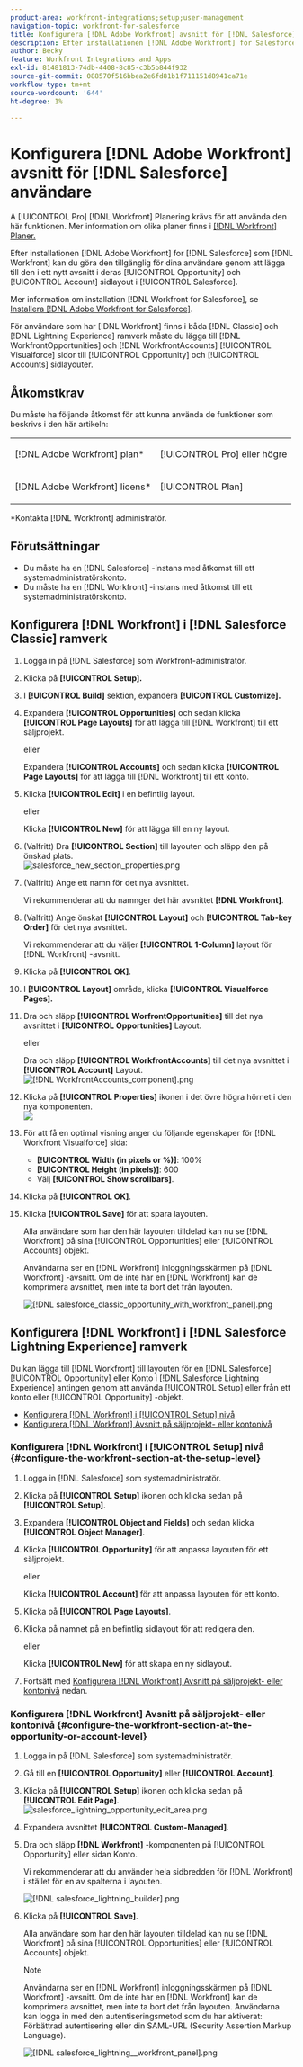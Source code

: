```yaml
---
product-area: workfront-integrations;setup;user-management
navigation-topic: workfront-for-salesforce
title: Konfigurera [!DNL Adobe Workfront] avsnitt för [!DNL Salesforce] användare
description: Efter installationen [!DNL Adobe Workfront] för Salesforce som [!DNL Workfront] kan du göra den tillgänglig för dina användare genom att lägga till den i ett nytt avsnitt i sidlayouterna för säljprojekt och konto i Salesforce.
author: Becky
feature: Workfront Integrations and Apps
exl-id: 81481813-74db-4408-8c85-c3b5b844f932
source-git-commit: 088570f516bbea2e6fd81b1f711151d8941ca71e
workflow-type: tm+mt
source-wordcount: '644'
ht-degree: 1%

---
```


# Konfigurera [!DNL Adobe Workfront] avsnitt för [!DNL Salesforce] användare

A [!UICONTROL Pro] [!DNL Workfront] Planering krävs för att använda den här funktionen. Mer information om olika planer finns i [[!DNL Workfront] Planer.](https://www.workfront.com/plans)

Efter installationen [!DNL Adobe Workfront] for [!DNL Salesforce] som [!DNL Workfront] kan du göra den tillgänglig för dina användare genom att lägga till den i ett nytt avsnitt i deras [!UICONTROL Opportunity] och [!UICONTROL Account]
sidlayout i [!UICONTROL Salesforce].

Mer information om installation [!DNL Workfront for Salesforce], se [Installera [!DNL Adobe Workfront for Salesforce]](../../workfront-integrations-and-apps/using-workfront-with-salesforce/install-workfront-for-salesforce.md).

För användare som har [!DNL Workfront] finns i båda [!DNL Classic] och [!DNL Lightning Experience] ramverk måste du lägga till [!DNL WorkfrontOpportunities] och [!DNL WorkfrontAccounts] [!UICONTROL Visualforce] sidor till [!UICONTROL Opportunity] och [!UICONTROL Accounts] sidlayouter.

## Åtkomstkrav

Du måste ha följande åtkomst för att kunna använda de funktioner som beskrivs i den här artikeln:

<table style="table-layout:auto"> 
 <col> 
 <col> 
 <tbody> 
  <tr> 
   <td role="rowheader">[!DNL Adobe Workfront] plan*</td> 
   <td> <p>[!UICONTROL Pro] eller högre</p> </td> 
  </tr> 
  <tr> 
   <td role="rowheader">[!DNL Adobe Workfront] licens*</td> 
   <td> <p>[!UICONTROL Plan]</p> </td> 
  </tr> 
 </tbody> 
</table>

&#42;Kontakta [!DNL Workfront] administratör.

## Förutsättningar

* Du måste ha en [!DNL Salesforce] -instans med åtkomst till ett systemadministratörskonto.
* Du måste ha en [!DNL Workfront] -instans med åtkomst till ett systemadministratörskonto.

## Konfigurera [!DNL Workfront] i [!DNL Salesforce Classic] ramverk

1. Logga in på [!DNL Salesforce] som Workfront-administratör.
1. Klicka på **[!UICONTROL Setup].**
1. I **[!UICONTROL Build]** sektion, expandera **[!UICONTROL Customize].**

1. Expandera **[!UICONTROL Opportunities]** och sedan klicka **[!UICONTROL Page Layouts]** för att lägga till [!DNL Workfront] till ett säljprojekt.

   eller

   Expandera **[!UICONTROL Accounts]** och sedan klicka **[!UICONTROL Page Layouts]** för att lägga till [!DNL Workfront] till ett konto.

1. Klicka **[!UICONTROL Edit]** i en befintlig layout.

   eller

   Klicka **[!UICONTROL New]** för att lägga till en ny layout.

1. (Valfritt) Dra **[!UICONTROL Section]** till layouten och släpp den på önskad plats.\
   ![salesforce_new_section_properties.png](assets/salesforce-new-section-properties-350x210.png)

1. (Valfritt) Ange ett namn för det nya avsnittet.

   Vi rekommenderar att du namnger det här avsnittet **[!DNL Workfront]**.

1. (Valfritt) Ange önskat **[!UICONTROL Layout]** och **[!UICONTROL Tab-key Order]** för det nya avsnittet.

   Vi rekommenderar att du väljer **[!UICONTROL 1-Column]** layout för [!DNL Workfront] -avsnitt.

1. Klicka på **[!UICONTROL OK]**.
1. I **[!UICONTROL Layout]** område, klicka **[!UICONTROL Visualforce Pages].**

1. Dra och släpp **[!UICONTROL WorfrontOpportunities]** till det nya avsnittet i **[!UICONTROL Opportunities]** Layout.

   eller

   Dra och släpp **[!UICONTROL WorkfrontAccounts]** till det nya avsnittet i  **[!UICONTROL Account]** Layout.\
   ![[!DNL WorkfrontAccounts_component].png](assets/workfrontaccounts-component-350x139.png)

1. Klicka på **[!UICONTROL Properties]** ikonen i det övre högra hörnet i den nya komponenten.\
   ![](assets/salesforce-visualforce-page-properties-350x174.png)

1. För att få en optimal visning anger du följande egenskaper för [!DNL Workfront Visualforce] sida:

   * **[!UICONTROL Width (in pixels or %)]**: 100%
   * **[!UICONTROL Height (in pixels)]**: 600
   * Välj **[!UICONTROL Show scrollbars]**.

1. Klicka på **[!UICONTROL OK]**.
1. Klicka **[!UICONTROL Save]** för att spara layouten.

   Alla användare som har den här layouten tilldelad kan nu se [!DNL Workfront] på sina [!UICONTROL Opportunities] eller [!UICONTROL Accounts] objekt.

   Användarna ser en [!DNL Workfront] inloggningsskärmen på [!DNL Workfront] -avsnitt. Om de inte har en [!DNL Workfront] kan de komprimera avsnittet, men inte ta bort det från layouten.

   ![[!DNL salesforce_classic_opportunity_with_workfront_panel].png](assets/salesforce-classic-opportunity-with-workfront-panel-350x161.png)

## Konfigurera [!DNL Workfront] i [!DNL Salesforce Lightning Experience] ramverk

Du kan lägga till [!DNL Workfront] till layouten för en [!DNL Salesforce] [!UICONTROL Opportunity] eller Konto i [!DNL Salesforce Lightning Experience] antingen genom att använda [!UICONTROL Setup] eller från ett konto eller [!UICONTROL Opportunity] -objekt.

* [Konfigurera [!DNL Workfront] i [!UICONTROL Setup] nivå](#configure-the-workfront-section-at-the-setup-level-configure-the-workfront-section-at-the-setup-level)
* [Konfigurera [!DNL Workfront] Avsnitt på säljprojekt- eller kontonivå](#configure-the-workfront-section-at-the-opportunity-or-account-level-configure-the-workfront-section-at-the-opportunity-or-account-level)

### Konfigurera [!DNL Workfront] i [!UICONTROL Setup] nivå {#configure-the-workfront-section-at-the-setup-level}

1. Logga in [!DNL Salesforce] som systemadministratör.
1. Klicka på **[!UICONTROL Setup]** ikonen och klicka sedan på **[!UICONTROL Setup]**.

1. Expandera **[!UICONTROL Object and Fields]** och sedan klicka **[!UICONTROL Object Manager]**.

1. Klicka **[!UICONTROL Opportunity]** för att anpassa layouten för ett säljprojekt.

   eller

   Klicka **[!UICONTROL Account]** för att anpassa layouten för ett konto.

1. Klicka på **[!UICONTROL Page Layouts]**.
1. Klicka på namnet på en befintlig sidlayout för att redigera den.

   eller

   Klicka **[!UICONTROL New]** för att skapa en ny sidlayout.

1. Fortsätt med [Konfigurera [!DNL Workfront] Avsnitt på säljprojekt- eller kontonivå](#configure-the-workfront-section-at-the-opportunity-or-account-level-configure-the-workfront-section-at-the-opportunity-or-account-level) nedan.

### Konfigurera [!DNL Workfront] Avsnitt på säljprojekt- eller kontonivå {#configure-the-workfront-section-at-the-opportunity-or-account-level}

1. Logga in på [!DNL Salesforce] som systemadministratör.
1. Gå till en **[!UICONTROL Opportunity]** eller **[!UICONTROL Account]**.

1. Klicka på **[!UICONTROL Setup]** ikonen och klicka sedan på **[!UICONTROL Edit Page]**.\
   ![salesforce_lightning_opportunity_edit_area.png](assets/salesforce-lightning-opportunity-edit-area-350x116.png)

1. Expandera avsnittet **[!UICONTROL Custom-Managed]**.
1. Dra och släpp **[!DNL Workfront]** -komponenten på [!UICONTROL Opportunity] eller sidan Konto.

   Vi rekommenderar att du använder hela sidbredden för [!DNL Workfront] i stället för en av spalterna i layouten.

   ![[!DNL salesforce_lightning_builder].png](assets/salesforce-lightning-builder-350x229.png)

1. Klicka på **[!UICONTROL Save]**.

   Alla användare som har den här layouten tilldelad kan nu se [!DNL Workfront] på sina [!UICONTROL Opportunities] eller [!UICONTROL Accounts] objekt.

   >[!NOTE]
   >
   >Användarna ser en [!DNL Workfront] inloggningsskärmen på [!DNL Workfront] -avsnitt. Om de inte har en [!DNL Workfront] kan de komprimera avsnittet, men inte ta bort det från layouten. Användarna kan logga in med den autentiseringsmetod som du har aktiverat: Förbättrad autentisering eller din SAML-URL (Security Assertion Markup Language).

   ![[!DNL salesforce_lightning__workfront_panel].png](assets/salesforce-lightning--workfront-panel-350x127.png)
